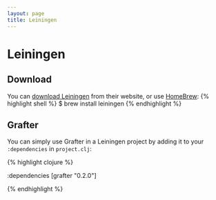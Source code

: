 ```yaml
---
layout: page
title: Leiningen
---
```


# Leiningen

## Download
You can [download Leiningen](http://leiningen.org) from their website, or use [HomeBrew](http://brew.sh):
{% highlight shell %}
$ brew install leiningen
{% endhighlight %}


## Grafter
You can simply use Grafter in a Leiningen project by adding it to your <code>:dependencies</code> in <code>project.clj</code>:

{% highlight clojure %}

:dependencies [grafter "0.2.0"]

{% endhighlight %}
